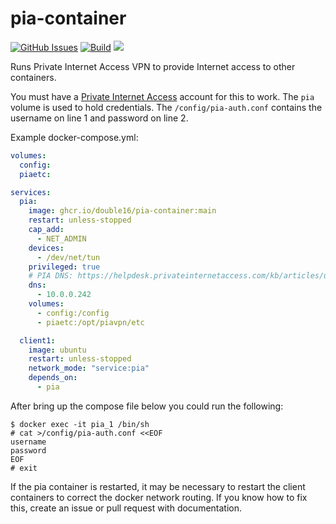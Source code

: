 # pia-container
[![GitHub Issues](https://img.shields.io/github/issues-raw/double16/pia-container.svg)](https://github.com/double16/pia-container/issues)
[![Build](https://github.com/double16/pia-container/workflows/Build/badge.svg)](https://github.com/double16/pia-container/actions?query=workflow%3ABuild)
[![](https://img.shields.io/badge/Donate-Buy%20me%20a%20coffee-orange.svg)](https://www.buymeacoffee.com/patDj)

Runs Private Internet Access VPN to provide Internet access to other containers.

You must have a [Private Internet Access](https://privateinternetaccess.com) account for this to work. The `pia`
volume is used to hold credentials. The `/config/pia-auth.conf` contains the username on line 1 and password on line 2.

Example docker-compose.yml:

```yaml
volumes:
  config:
  piaetc:

services:
  pia:
    image: ghcr.io/double16/pia-container:main
    restart: unless-stopped
    cap_add:
      - NET_ADMIN
    devices:
      - /dev/net/tun
    privileged: true
    # PIA DNS: https://helpdesk.privateinternetaccess.com/kb/articles/using-pia-dns-in-custom-configurations
    dns:
      - 10.0.0.242
    volumes:
      - config:/config
      - piaetc:/opt/piavpn/etc

  client1:
    image: ubuntu
    restart: unless-stopped
    network_mode: "service:pia"
    depends_on:
      - pia
```

After bring up the compose file below you could run the following:

```shell
$ docker exec -it pia_1 /bin/sh
# cat >/config/pia-auth.conf <<EOF
username
password
EOF
# exit
```

If the pia container is restarted, it may be necessary to restart the client containers to correct the docker
network routing. If you know how to fix this, create an issue or pull request with documentation.
